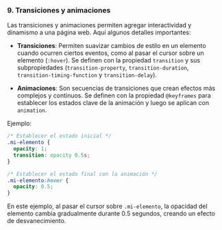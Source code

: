 
### 9. Transiciones y animaciones

Las transiciones y animaciones permiten agregar interactividad y dinamismo a una página web. Aquí algunos detalles importantes:

- **Transiciones**: Permiten suavizar cambios de estilo en un elemento cuando ocurren ciertos eventos, como al pasar el cursor sobre un elemento (`:hover`). Se definen con la propiedad `transition` y sus subpropiedades (`transition-property`, `transition-duration`, `transition-timing-function` y `transition-delay`).

- **Animaciones**: Son secuencias de transiciones que crean efectos más complejos y continuos. Se definen con la propiedad `@keyframes` para establecer los estados clave de la animación y luego se aplican con `animation`.

Ejemplo:

```css
/* Establecer el estado inicial */
.mi-elemento {
  opacity: 1;
  transition: opacity 0.5s;
}

/* Establecer el estado final con la animación */
.mi-elemento:hover {
  opacity: 0.5;
}
```

En este ejemplo, al pasar el cursor sobre `.mi-elemento`, la opacidad del elemento cambia gradualmente durante 0.5 segundos, creando un efecto de desvanecimiento.


